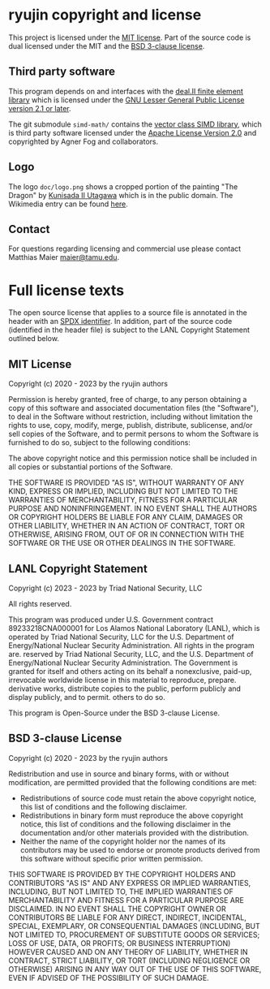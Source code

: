 ryujin copyright and license
============================

This project is licensed under the
[MIT license](https://spdx.org/licenses/MIT.html).
Part of the source code is dual licensed under the MIT and the
[BSD 3-clause license](https://spdx.org/licenses/BSD-3-Clause.html).


Third party software
----------------------------

This program depends on and interfaces with the [deal.II finite element
library](https://dealii.org) which is licensed under the
[GNU Lesser General Public License version 2.1 or later](https://spdx.org/licenses/LGPL-2.1-or-later.html).

The git submodule `simd-math/` contains the
[vector class SIMD library](https://github.com/vectorclass/version2), which
is third party software licensed under the
[Apache License Version 2.0](https://spdx.org/licenses/Apache-2.0.html)
and copyrighted by Agner Fog and collaborators.


Logo
----

The logo `doc/logo.png` shows a cropped portion of the painting "The
Dragon" by [Kunisada II Utagawa](https://en.wikipedia.org/wiki/Utagawa_Kunisada_II)
which is in the public domain. The Wikimedia entry can be found
[here](https://commons.wikimedia.org/wiki/File:Kunisada_II_The_Dragon.jpg).


Contact
-------

For questions regarding licensing and commercial use please contact
Matthias Maier <maier@tamu.edu>.


Full license texts
==================

The open source license that applies to a source file is annotated in the
header with an [SPDX identifier](https://spdx.dev/ids/). In addition, part
of the source code (identified in the header file) is subject to the LANL
Copyright Statement outlined below.


MIT License
-----------

Copyright (c) 2020 - 2023 by the ryujin authors

Permission is hereby granted, free of charge, to any person obtaining a
copy of this software and associated documentation files (the "Software"),
to deal in the Software without restriction, including without limitation
the rights to use, copy, modify, merge, publish, distribute, sublicense,
and/or sell copies of the Software, and to permit persons to whom the
Software is furnished to do so, subject to the following conditions:

The above copyright notice and this permission notice shall be included in
all copies or substantial portions of the Software.

THE SOFTWARE IS PROVIDED "AS IS", WITHOUT WARRANTY OF ANY KIND, EXPRESS OR
IMPLIED, INCLUDING BUT NOT LIMITED TO THE WARRANTIES OF MERCHANTABILITY,
FITNESS FOR A PARTICULAR PURPOSE AND NONINFRINGEMENT. IN NO EVENT SHALL THE
AUTHORS OR COPYRIGHT HOLDERS BE LIABLE FOR ANY CLAIM, DAMAGES OR OTHER
LIABILITY, WHETHER IN AN ACTION OF CONTRACT, TORT OR OTHERWISE, ARISING
FROM, OUT OF OR IN CONNECTION WITH THE SOFTWARE OR THE USE OR OTHER
DEALINGS IN THE SOFTWARE.


LANL Copyright Statement
------------------------

Copyright (c) 2023 - 2023 by Triad National Security, LLC

All rights reserved.

This program was produced under U.S. Government contract 89233218CNA000001
for Los Alamos National Laboratory (LANL), which is operated by Triad
National Security, LLC for the U.S. Department of Energy/National Nuclear
Security Administration. All rights in the program are. reserved by Triad
National Security, LLC, and the U.S. Department of Energy/National Nuclear
Security Administration. The Government is granted for itself and others
acting on its behalf a nonexclusive, paid-up, irrevocable worldwide license
in this material to reproduce, prepare. derivative works, distribute copies
to the public, perform publicly and display publicly, and to permit. others
to do so.

This program is Open-Source under the BSD 3-clause License.


BSD 3-clause License
--------------------

Copyright (c) 2020 - 2023 by the ryujin authors

Redistribution and use in source and binary forms, with or without
modification, are permitted provided that the following conditions are met:

 - Redistributions of source code must retain the above copyright notice,
   this list of conditions and the following disclaimer.
 - Redistributions in binary form must reproduce the above copyright
   notice, this list of conditions and the following disclaimer in the
   documentation and/or other materials provided with the distribution.
 - Neither the name of the copyright holder nor the names of its
   contributors may be used to endorse or promote products derived from
   this software without specific prior written permission.

THIS SOFTWARE IS PROVIDED BY THE COPYRIGHT HOLDERS AND CONTRIBUTORS "AS IS"
AND ANY EXPRESS OR IMPLIED WARRANTIES, INCLUDING, BUT NOT LIMITED TO, THE
IMPLIED WARRANTIES OF MERCHANTABILITY AND FITNESS FOR A PARTICULAR PURPOSE
ARE DISCLAIMED. IN NO EVENT SHALL THE COPYRIGHT OWNER OR CONTRIBUTORS BE
LIABLE FOR ANY DIRECT, INDIRECT, INCIDENTAL, SPECIAL, EXEMPLARY, OR
CONSEQUENTIAL DAMAGES (INCLUDING, BUT NOT LIMITED TO, PROCUREMENT OF
SUBSTITUTE GOODS OR SERVICES; LOSS OF USE, DATA, OR PROFITS; OR BUSINESS
INTERRUPTION) HOWEVER CAUSED AND ON ANY THEORY OF LIABILITY, WHETHER IN
CONTRACT, STRICT LIABILITY, OR TORT (INCLUDING NEGLIGENCE OR OTHERWISE)
ARISING IN ANY WAY OUT OF THE USE OF THIS SOFTWARE, EVEN IF ADVISED OF THE
POSSIBILITY OF SUCH DAMAGE.
